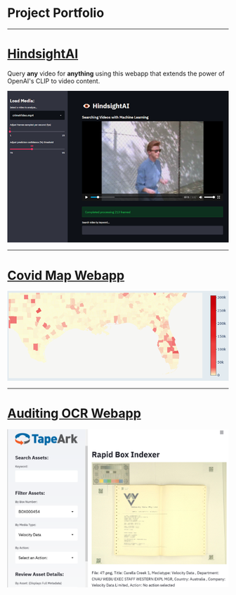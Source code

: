 # Project Portfolio
---
# [HindsightAI](/Clip_page)
Query **any** video for **anything** using this webapp that extends the power of 
OpenAI's CLIP to video content.  

<img src="images/clip_overview.png?raw=true"/>

---
# [Covid Map Webapp](/Map_page)
<img src="images/Map_thumbnail.png?raw=true"/>

---
# [Auditing OCR Webapp](/OCR_page)
<img src="images/OCR_thumbnail.png?raw=true"/>